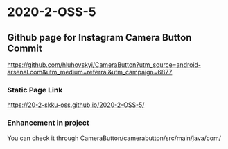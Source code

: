 # 2020-2-OSS-5


## Github page for Instagram Camera Button Commit
 https://github.com/hluhovskyi/CameraButton?utm_source=android-arsenal.com&utm_medium=referral&utm_campaign=6877


### Static Page Link
https://20-2-skku-oss.github.io/2020-2-OSS-5/


### Enhancement in project
You can check it through CameraButton/camerabutton/src/main/java/com/


